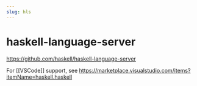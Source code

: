 ```yaml
---
slug: hls
---
```


# haskell-language-server

https://github.com/haskell/haskell-language-server

For [[VSCode]] support, see https://marketplace.visualstudio.com/items?itemName=haskell.haskell
